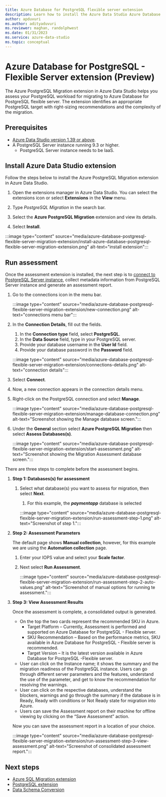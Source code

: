 ```yaml
---
title: Azure Database for PostgreSQL flexible server extension
description: Learn how to install the Azure Data Studio Azure Database for PostgreSQL flexible server extension. This extension helps guide you choose the best Azure SQL database and Azure Database for PostgreSQL migration path.
author: apduvuri
ms.author: adityaduvuri
ms.reviewer: maghan, randolphwest
ms.date: 01/31/2023
ms.service: azure-data-studio
ms.topic: conceptual
---
```


# Azure Database for PostgreSQL - Flexible Server extension (Preview)

The Azure PostgreSQL Migration extension in Azure Data Studio helps you assess your PostgreSQL workload for migrating to Azure Database for PostgreSQL flexible server. The extension identifies an appropriate PostgreSQL target with right-sizing recommendations and the complexity of the migration.

## Prerequisites

- [Azure Data Studio version 1.39 or above](../download-azure-data-studio.md).
- A PostgreSQL Server instance running 9.3 or higher.
  - PostgreSQL Server instance needs to be IaaS.

## Install Azure Data Studio extension

Follow the steps below to install the Azure PostgreSQL Migration extension in Azure Data Studio.

1. Open the extensions manager in Azure Data Studio. You can select the extensions icon or select **Extensions** in the **View** menu.

1. Type *PostgreSQL Migration* in the search bar.

1. Select the **Azure PostgreSQL Migration** extension and view its details.

1. Select **Install**.

  :::image type="content" source="media/azure-database-postgresql-flexible-server-migration-extension/install-azure-database-postgresql-flexible-server-migration-extension.png" alt-text="install extension":::

## Run assessment

Once the assessment extension is installed, the next step is to [connect to PostgreSQL Server instance](postgres-extension.md), collect metadata information from PostgreSQL Server instance and generate an assessment report.

1. Go to the connections icon in the menu bar.

   :::image type="content" source="media/azure-database-postgresql-flexible-server-migration-extension/new-connection.png" alt-text="connections menu bar":::

1. In the **Connection Details**, fill out the fields.
   1. In the **Connection type** field, select **PostgreSQL**.
   1. In the **Data Source** field, type in your PostgreSQL server.
   1. Provide your database username in the **User Id** field.
   1. Provide your database password in the **Password** field.

   :::image type="content" source="media/azure-database-postgresql-flexible-server-migration-extension/connections-details.png" alt-text="connection details":::

1. Select **Connect**.

1. Now, a new connection appears in the connection details menu.

1. Right-click on the PostgreSQL connection and select **Manage**.

   :::image type="content" source="media/azure-database-postgresql-flexible-server-migration-extension/manage-database-connection.png" alt-text="Screenshot showing the Manage database screen.":::

1. Under the **General** section select **Azure PostgreSQL Migration** then select **Assess Databases(s)**.

   :::image type="content" source="media/azure-database-postgresql-flexible-server-migration-extension/start-assessment.png" alt-text="Screenshot showing the Migration Assessment database screen.":::

There are three steps to complete before the assessment begins.

1. **Step 1: Databases(s) for assessment**
   1. Select what database(s) you want to assess for migration, then select **Next**.
      1. For this example, the ***paymentapp*** database is selected

       :::image type="content" source="media/azure-database-postgresql-flexible-server-migration-extension/run-assessment-step-1.png" alt-text="Screenshot of step 1.":::

1. **Step 2: Assessment Parameters**

      The default page shows **Manual collection**, however, for this example we are using the **Automation collection** page.

      1. Enter your IOPS value and select your **Scale factor**.
      1. Next select **Run Assessment**.

         :::image type="content" source="media/azure-database-postgresql-flexible-server-migration-extension/run-assessment-step-2-auto-values.png" alt-text="Screenshot of manual options for running te assessment.":::

1. **Step 3: View Assessment Results**

   Once the assessment is complete, a consolidated output is generated.

      - On the top the two cards represent the recommended SKU in Azure.
         - Target Platform – Currently, Assessment is performed and supported on Azure Database for PostgreSQL - Flexible server.
         - SKU Recommendation – Based on the performance metrics, SKU available in Azure Database for PostgreSQL - Flexible server is recommended.
         - Target Version – It is the latest version available in Azure Database for PostgreSQL -Flexible server.
      - User can click on the Instance name; it shows the summary and the migration readiness of the PostgreSQL instance. Users can go through different server parameters and the features, understand the use of the parameter, and get to know the recommendation for resolving the warnings.
      - User can click on the respective databases, understand the blockers, warnings   and go through the summary if the database is in Ready, Ready with conditions or Not Ready state for migration into Azure.
      - Users can save the Assessment report on their machine for offline viewing by clicking on the “Save Assessment” action.

      Now you can save the assessment report in a location of your choice.

   :::image type="content" source="media/azure-database-postgresql-flexible-server-migration-extension/run-assessment-step-3-view-assessment.png" alt-text="Screenshot of consolidated assessment report.":::

## Next steps

- [Azure SQL Migration extension](azure-sql-migration-extension.md)
- [PostgreSQL extension](postgres-extension.md)
- [Data Schema Conversion](dsct/database-schema-conversion-toolkit.md)
